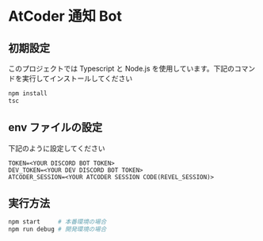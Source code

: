 # AtCoder 通知 Bot

## 初期設定

このプロジェクトでは Typescript と Node.js を使用しています。下記のコマンドを実行してインストールしてください

```bash
npm install
tsc
```

## env ファイルの設定

下記のように設定してください

```env
TOKEN=<YOUR DISCORD BOT TOKEN>
DEV_TOKEN=<YOUR DEV DISCORD BOT TOKEN>
ATCODER_SESSION=<YOUR ATCODER SESSION CODE(REVEL_SESSION)>
```

## 実行方法

```bash
npm start     # 本番環境の場合
npm run debug # 開発環境の場合
```
